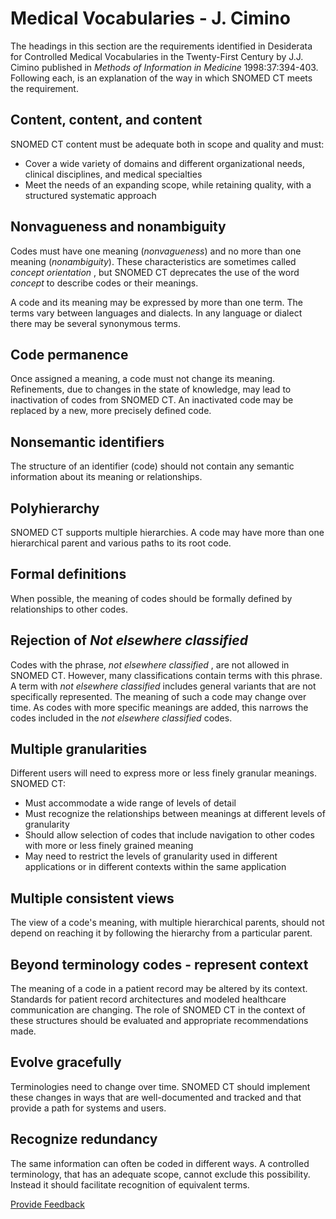 # Medical Vocabularies - J. Cimino

The headings in this section are the requirements identified in Desiderata for Controlled Medical Vocabularies in the Twenty-First Century by J.J. Cimino published in _Methods of Information in Medicine_ 1998:37:394-403. Following each, is an explanation of the way in which SNOMED CT meets the requirement.

## Content, content, and content

SNOMED CT content must be adequate both in scope and quality and must:

  * Cover a wide variety of domains and different organizational needs, clinical disciplines, and medical specialties
  * Meet the needs of an expanding scope, while retaining quality, with a structured systematic approach

## Nonvagueness and nonambiguity

Codes must have one meaning (_nonvagueness_) and no more than one meaning (_nonambiguity_). These characteristics are sometimes called _concept orientation_ , but SNOMED CT deprecates the use of the word _concept_ to describe codes or their meanings.

A code and its meaning may be expressed by more than one term. The terms vary between languages and dialects. In any language or dialect there may be several synonymous terms.

## Code permanence

Once assigned a meaning, a code must not change its meaning. Refinements, due to changes in the state of knowledge, may lead to inactivation of codes from SNOMED CT. An inactivated code may be replaced by a new, more precisely defined code.

## Nonsemantic identifiers

The structure of an identifier (code) should not contain any semantic information about its meaning or relationships.

## Polyhierarchy

SNOMED CT supports multiple hierarchies. A code may have more than one hierarchical parent and various paths to its root code.

## Formal definitions

When possible, the meaning of codes should be formally defined by relationships to other codes.

## Rejection of  _Not elsewhere classified_

Codes with the phrase,  _not elsewhere classified_ , are not allowed in SNOMED CT. However, many classifications contain terms with this phrase. A term with _not elsewhere classified_ includes general variants that are not specifically represented. The meaning of such a code may change over time. As codes with more specific meanings are added, this narrows the codes included in the _not elsewhere classified_ codes. 

## Multiple granularities

Different users will need to express more or less finely granular meanings. SNOMED CT:

  * Must accommodate a wide range of levels of detail
  * Must recognize the relationships between meanings at different levels of granularity
  * Should allow selection of codes that include navigation to other codes with more or less finely grained meaning
  * May need to restrict the levels of granularity used in different applications or in different contexts within the same application

## Multiple consistent views

The view of a code's meaning, with multiple hierarchical parents, should not depend on reaching it by following the hierarchy from a particular parent.

## Beyond terminology codes - represent context

The meaning of a code in a patient record may be altered by its context. Standards for patient record architectures and modeled healthcare communication are changing. The role of SNOMED CT in the context of these structures should be evaluated and appropriate recommendations made.

## Evolve gracefully

Terminologies need to change over time. SNOMED CT should implement these changes in ways that are well-documented and tracked and that provide a path for systems and users.

## Recognize redundancy

The same information can often be coded in different ways. A controlled terminology, that has an adequate scope, cannot exclude this possibility. Instead it should facilitate recognition of equivalent terms.






<a href="https://docs.google.com/forms/d/e/1FAIpQLScTmbZIf0UEQwYDkY27EEWBkaiYkHSbR0_9DmFrMLXoQLyL7Q/viewform?usp=pp_url&entry.1767247133=SCT+Editorial+Guide&entry.670899847=Medical%20Vocabularies%20-%20J.%20Cimino" class="button primary">Provide Feedback</a>
